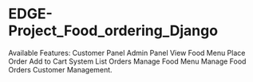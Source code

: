 # EDGE-Project_Food_ordering_Django
Available Features: Customer Panel Admin Panel View Food Menu Place Order Add to Cart System List Orders Manage Food Menu Manage Food Orders Customer Management.
